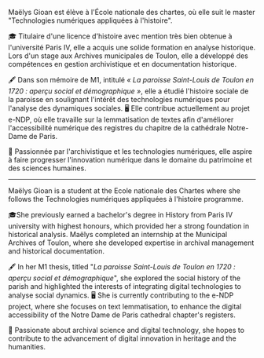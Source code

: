 Maëlys Gioan est élève à l'École nationale des chartes, où elle suit le master "Technologies numériques appliquées à l'histoire". 


🎓 Titulaire d'une licence d'histoire avec mention très bien obtenue à l'université Paris IV, elle a acquis une solide formation en analyse historique. Lors d'un stage aux Archives municipales de Toulon, elle a développé des compétences en gestion archivistique et en documentation historique.  

🖋️ Dans son mémoire de M1, intitulé *« La paroisse Saint-Louis de Toulon en 1720 : aperçu social et démographique »*, elle a étudié l'histoire sociale de la paroisse en soulignant l'intérêt des technologies numériques pour l'analyse des dynamiques sociales. 
🖥️ Elle contribue actuellement au projet e-NDP, où elle travaille sur la lemmatisation de textes afin d'améliorer l'accessibilité numérique des registres du chapitre de la cathédrale Notre-Dame de Paris.  

💫 Passionnée par l'archivistique et les technologies numériques, elle aspire à faire progresser l'innovation numérique dans le domaine du patrimoine et des sciences humaines.

---

Maëlys Gioan is a student at the Ecole nationale des Chartes where she follows the Technologies numériques appliquées à l'histoire programme.

🎓She previously earned a bachelor's degree in History from Paris IV university with highest honours, which provided her a strong foundation in historical analysis. Maëlys completed an internship at the Municipal Archives of Toulon, where she developed expertise in archival management and historical documentation. 

🖋️ In her M1 thesis, titled "_La paroisse Saint-Louis de Toulon en 1720 : aperçu social et démographique_", she explored the social history of the parish and highlighted the interests of integrating digital technologies to analyse social dynamics.
🖥️ She is currently contributing to the e-NDP project, where she focuses on text lemmatisation, to enhance the digital accessibility of the Notre Dame de Paris cathedral chapter's registers.

💫 Passionate about archival science and digital technology, she hopes to contribute to the advancement of digital innovation in heritage and the humanities.


